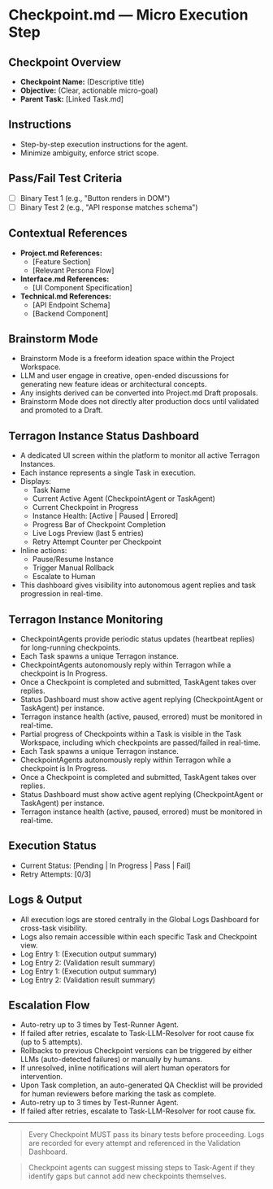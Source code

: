 # Checkpoint.md — Micro Execution Step

## Checkpoint Overview
- **Checkpoint Name:** (Descriptive title)
- **Objective:** (Clear, actionable micro-goal)
- **Parent Task:** [Linked Task.md]

## Instructions
- Step-by-step execution instructions for the agent.
- Minimize ambiguity, enforce strict scope.

## Pass/Fail Test Criteria
- [ ] Binary Test 1 (e.g., "Button renders in DOM")
- [ ] Binary Test 2 (e.g., "API response matches schema")

## Contextual References
- **Project.md References:**
  - [Feature Section]
  - [Relevant Persona Flow]
- **Interface.md References:**
  - [UI Component Specification]
- **Technical.md References:**
  - [API Endpoint Schema]
  - [Backend Component]

## Brainstorm Mode
- Brainstorm Mode is a freeform ideation space within the Project Workspace.
- LLM and user engage in creative, open-ended discussions for generating new feature ideas or architectural concepts.
- Any insights derived can be converted into Project.md Draft proposals.
- Brainstorm Mode does not directly alter production docs until validated and promoted to a Draft.

## Terragon Instance Status Dashboard
- A dedicated UI screen within the platform to monitor all active Terragon Instances.
- Each instance represents a single Task in execution.
- Displays:
  - Task Name
  - Current Active Agent (CheckpointAgent or TaskAgent)
  - Current Checkpoint in Progress
  - Instance Health: [Active | Paused | Errored]
  - Progress Bar of Checkpoint Completion
  - Live Logs Preview (last 5 entries)
  - Retry Attempt Counter per Checkpoint
- Inline actions:
  - Pause/Resume Instance
  - Trigger Manual Rollback
  - Escalate to Human
- This dashboard gives visibility into autonomous agent replies and task progression in real-time.

## Terragon Instance Monitoring
- CheckpointAgents provide periodic status updates (heartbeat replies) for long-running checkpoints.
- Each Task spawns a unique Terragon instance.
- CheckpointAgents autonomously reply within Terragon while a checkpoint is In Progress.
- Once a Checkpoint is completed and submitted, TaskAgent takes over replies.
- Status Dashboard must show active agent replying (CheckpointAgent or TaskAgent) per instance.
- Terragon instance health (active, paused, errored) must be monitored in real-time.
- Partial progress of Checkpoints within a Task is visible in the Task Workspace, including which checkpoints are passed/failed in real-time.
- Each Task spawns a unique Terragon instance.
- CheckpointAgents autonomously reply within Terragon while a checkpoint is In Progress.
- Once a Checkpoint is completed and submitted, TaskAgent takes over replies.
- Status Dashboard must show active agent replying (CheckpointAgent or TaskAgent) per instance.
- Terragon instance health (active, paused, errored) must be monitored in real-time.

## Execution Status
- Current Status: [Pending | In Progress | Pass | Fail]
- Retry Attempts: [0/3]

## Logs & Output
- All execution logs are stored centrally in the Global Logs Dashboard for cross-task visibility.
- Logs also remain accessible within each specific Task and Checkpoint view.
- Log Entry 1: (Execution output summary)
- Log Entry 2: (Validation result summary)
- Log Entry 1: (Execution output summary)
- Log Entry 2: (Validation result summary)

## Escalation Flow
- Auto-retry up to 3 times by Test-Runner Agent.
- If failed after retries, escalate to Task-LLM-Resolver for root cause fix (up to 5 attempts).
- Rollbacks to previous Checkpoint versions can be triggered by either LLMs (auto-detected failures) or manually by humans.
- If unresolved, inline notifications will alert human operators for intervention.
- Upon Task completion, an auto-generated QA Checklist will be provided for human reviewers before marking the task as complete.
- Auto-retry up to 3 times by Test-Runner Agent.
- If failed after retries, escalate to Task-LLM-Resolver for root cause fix.

---

> Every Checkpoint MUST pass its binary tests before proceeding. Logs are recorded for every attempt and referenced in the Validation Dashboard.

> Checkpoint agents can suggest missing steps to Task-Agent if they identify gaps but cannot add new checkpoints themselves.

